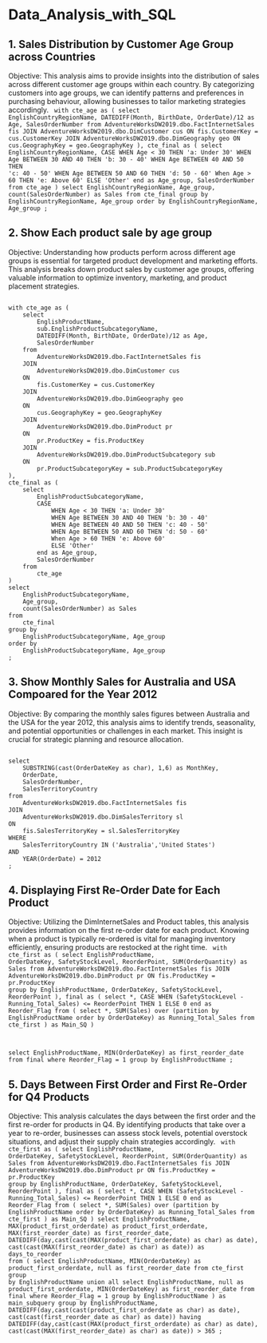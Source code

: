 # Data_Analysis_with_SQL
## 1. Sales Distribution by Customer Age Group across Countries
Objective: This analysis aims to provide insights into the distribution of sales across different customer age groups within each country. By categorizing customers into age groups, we can identify patterns and preferences in purchasing behaviour, allowing businesses to tailor marketing strategies accordingly.
<code>
with cte_age as (
	select 
		EnglishCountryRegionName,
		DATEDIFF(Month, BirthDate, OrderDate)/12 as Age,
		SalesOrderNumber
	from
		AdventureWorksDW2019.dbo.FactInternetSales fis
	JOIN
		AdventureWorksDW2019.dbo.DimCustomer cus
	ON
		fis.CustomerKey = cus.CustomerKey
	JOIN
		AdventureWorksDW2019.dbo.DimGeography geo
	ON
		cus.GeographyKey = geo.GeographyKey
),
cte_final as (
	select 
		EnglishCountryRegionName,
		CASE
			WHEN Age < 30 THEN 'a: Under 30'
			WHEN Age BETWEEN 30 AND 40 THEN 'b: 30 - 40'
			WHEN Age BETWEEN 40 AND 50 THEN 'c: 40 - 50'
			WHEN Age BETWEEN 50 AND 60 THEN 'd: 50 - 60'
			When Age > 60 THEN 'e: Above 60'
			ELSE 'Other'
		end as Age_group,
		SalesOrderNumber
	from 
		cte_age
)
select 
	EnglishCountryRegionName, 
	Age_group, 
	count(SalesOrderNumber) as Sales 
from 
	cte_final
group by 
	EnglishCountryRegionName, Age_group
order by 
	EnglishCountryRegionName, Age_group
;
</code>

## 2. Show Each product sale by age group
Objective: Understanding how products perform across different age groups is essential for targeted product development and marketing efforts. This analysis breaks down product sales by customer age groups, offering valuable information to optimize inventory, marketing, and product placement strategies.

<code>
with cte_age as (
	select 
		EnglishProductName,
		sub.EnglishProductSubcategoryName,
		DATEDIFF(Month, BirthDate, OrderDate)/12 as Age,
		SalesOrderNumber
	from
		AdventureWorksDW2019.dbo.FactInternetSales fis
	JOIN
		AdventureWorksDW2019.dbo.DimCustomer cus
	ON
		fis.CustomerKey = cus.CustomerKey
	JOIN
		AdventureWorksDW2019.dbo.DimGeography geo
	ON
		cus.GeographyKey = geo.GeographyKey
	JOIN
		AdventureWorksDW2019.dbo.DimProduct pr
	ON
		pr.ProductKey = fis.ProductKey
	JOIN
		AdventureWorksDW2019.dbo.DimProductSubcategory sub
	ON
		pr.ProductSubcategoryKey = sub.ProductSubcategoryKey
),
cte_final as (
	select 
		EnglishProductSubcategoryName,
		CASE
			WHEN Age < 30 THEN 'a: Under 30'
			WHEN Age BETWEEN 30 AND 40 THEN 'b: 30 - 40'
			WHEN Age BETWEEN 40 AND 50 THEN 'c: 40 - 50'
			WHEN Age BETWEEN 50 AND 60 THEN 'd: 50 - 60'
			When Age > 60 THEN 'e: Above 60'
			ELSE 'Other'
		end as Age_group,
		SalesOrderNumber
	from 
		cte_age
)
select 
	EnglishProductSubcategoryName, 
	Age_group, 
	count(SalesOrderNumber) as Sales 
from 
	cte_final
group by 
	EnglishProductSubcategoryName, Age_group
order by 
	EnglishProductSubcategoryName, Age_group
;
</code>

## 3. Show Monthly Sales for Australia and USA Compoared for the Year 2012

Objective: By comparing the monthly sales figures between Australia and the USA for the year 2012, this analysis aims to identify trends, seasonality, and potential opportunities or challenges in each market. This insight is crucial for strategic planning and resource allocation. 

<code>
select 
	SUBSTRING(cast(OrderDateKey as char), 1,6) as MonthKey,
	OrderDate,
	SalesOrderNumber,
	SalesTerritoryCountry
from
	AdventureWorksDW2019.dbo.FactInternetSales fis
JOIN
	AdventureWorksDW2019.dbo.DimSalesTerritory sl
ON
	fis.SalesTerritoryKey = sl.SalesTerritoryKey
WHERE 
	SalesTerritoryCountry IN ('Australia','United States')
AND
	YEAR(OrderDate) = 2012
;
</code>

## 4. Displaying First Re-Order Date for Each Product

Objective: Utilizing the DimInternetSales and Product tables, this analysis provides information on the first re-order date for each product. Knowing when a product is typically re-ordered is vital for managing inventory efficiently, ensuring products are restocked at the right time.
<code>
with cte_first as (
select
	EnglishProductName,
	OrderDateKey,
	SafetyStockLevel,
	ReorderPoint,
	SUM(OrderQuantity) as Sales
from 
	AdventureWorksDW2019.dbo.FactInternetSales fis
JOIN 
	AdventureWorksDW2019.dbo.DimProduct pr
ON
	fis.ProductKey = pr.ProductKey
group by 
	EnglishProductName,
	OrderDateKey,
	SafetyStockLevel,
	ReorderPoint
),
final as (
	select 
		*, 
		CASE WHEN (SafetyStockLevel - Running_Total_Sales) <= ReorderPoint THEN 1 ELSE 0 end as Reorder_Flag
	from
		(
			select 
				*, 
				SUM(Sales) over (partition by EnglishProductName order by OrderDateKey) as Running_Total_Sales 
			from cte_first
		) as Main_SQ
)

select 
	EnglishProductName, 
	MIN(OrderDateKey) as first_reorder_date 
from 
	final
where 
	Reorder_Flag = 1
group by 
	EnglishProductName
;
</code>

## 5. Days Between First Order and First Re-Order for Q4 Products

Objective: This analysis calculates the days between the first order and the first re-order for products in Q4. By identifying products that take over a year to re-order, businesses can assess stock levels, potential overstock situations, and adjust their supply chain strategies accordingly.
<code>
with cte_first as (
select
	EnglishProductName,
	OrderDateKey,
	SafetyStockLevel,
	ReorderPoint,
	SUM(OrderQuantity) as Sales
from 
	AdventureWorksDW2019.dbo.FactInternetSales fis
JOIN 
	AdventureWorksDW2019.dbo.DimProduct pr
ON
	fis.ProductKey = pr.ProductKey
group by 
	EnglishProductName,
	OrderDateKey,
	SafetyStockLevel,
	ReorderPoint
),
final as (
	select 
		*, 
		CASE WHEN (SafetyStockLevel - Running_Total_Sales) <= ReorderPoint THEN 1 ELSE 0 end as Reorder_Flag
	from
		(
			select 
				*, 
				SUM(Sales) over (partition by EnglishProductName order by OrderDateKey) as Running_Total_Sales 
			from cte_first
		) as Main_SQ
)
select 
	EnglishProductName,
	MAX(product_first_orderdate) as product_first_orderdate,
	MAX(first_reorder_date) as first_reorder_date,
	DATEDIFF(day,cast(cast(MAX(product_first_orderdate) as char) as date), cast(cast(MAX(first_reorder_date) as char) as date)) as days_to_reorder
from
(
	select 
		EnglishProductName, 
		MIN(OrderDateKey) as product_first_orderdate, 
		null as first_reorder_date
	from 
		cte_first
	group by 
		EnglishProductName
	union all
	select 
		EnglishProductName,
		null as product_first_orderdate,
		MIN(OrderDateKey) as first_reorder_date 
	from 
		final
	where 
		Reorder_Flag = 1
	group by 
		EnglishProductName
) as main_subquery
group by 
	EnglishProductName, 
	DATEDIFF(day,cast(cast(product_first_orderdate as char) as date), cast(cast(first_reorder_date as char) as date))
having
	DATEDIFF(day,cast(cast(MAX(product_first_orderdate) as char) as date), cast(cast(MAX(first_reorder_date) as char) as date)) > 365
;
</code>

